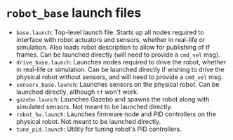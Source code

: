 # `robot_base` launch files

- `base.launch`: Top-level launch file. Starts up all nodes required to interface with robot actuators and sensors, whether in real-life or simulation. Also loads robot description to allow for publishing of tf frames. Can be launched directly (will need to provide a `cmd_vel` msg).
- `drive_base.launch`: Launches nodes required to drive the robot, whether in real-life or simulation. Can be launched directly if wishing to drive the physical robot without sensors, and will need to provide a `cmd_vel` msg.
- `sensors_base.launch`: Launches sensors on the physical robot. Can be launched directly, although `tf` won't work.
- `gazebo.launch`: Launches Gazebo and spawns the robot along with simulated sensors. Not meant to be launched directly.
- `robot_hw.launch`: Launches firmware node and PID controllers on the physical robot. Not meant to be launched directly.
- `tune_pid.launch`: Utility for tuning robot's PID controllers.

